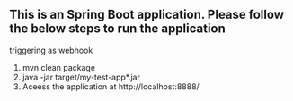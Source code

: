 ## This is an Spring Boot application. Please follow the below steps to run the application
triggering as webhook 

1. mvn clean package
2. java -jar target/my-test-app*.jar
3. Aceess the application at http://localhost:8888/
